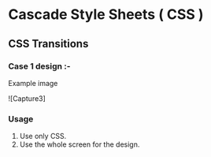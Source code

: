 # Cascade Style Sheets ( CSS )
## CSS Transitions
### Case 1 design :-
Example image 

<!-- USAGE EXAMPLES -->

![Capture3]
### Usage
01. Use only CSS.
02. Use the whole screen for the design.
